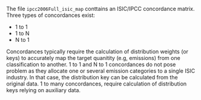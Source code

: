 The file `ipcc2006Full_isic_map` conttains an ISIC/IPCC concordance matrix. Three types of concordances exist:
- 1 to 1
-  1 to N
- N to 1

Concordances typically require the calculation of distribution weights (or keys) to accurately map the target quanitity (e.g, emissions) from one classification to another.
1 to 1 and N to 1 concordances do not pose problem as they allocate one or several emission categories to a single ISIC industry. In that case, the distribution key can be calculated from the original data.
1 to many concordances, require calculation of distribution keys relying on auxiliary data.

